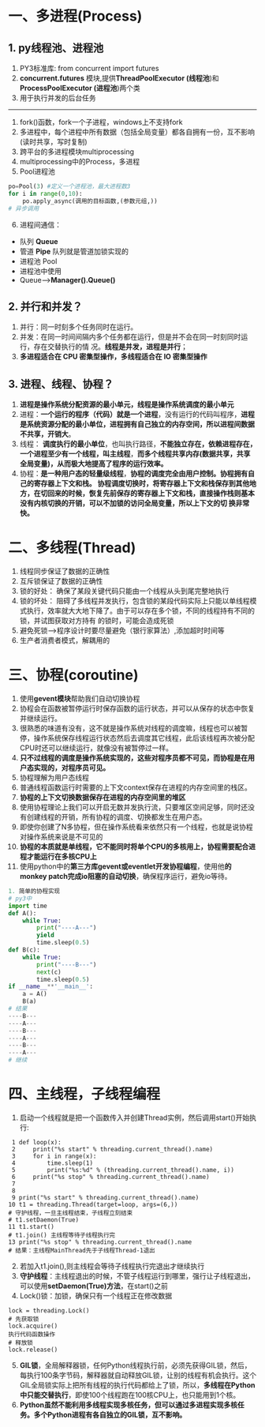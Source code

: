 # 一、多进程(Process)

## 1. py线程池、进程池
1. PY3标准库: from concurrent import futures
2. **concurrent.futures** 模块,提供**ThreadPoolExecutor (线程池**)和**ProcessPoolExecutor (进程池**)两个类
2. 用于执行并发的后台任务
---
1. fork()函数，fork一个子进程，windows上不支持fork
2. 多进程中，每个进程中所有数据（包括全局变量）都各自拥有⼀份，互不影响(读时共享，写时复制)
3. 跨平台的多进程模块multiprocessing
4. multiprocessing中的Process，多进程
5. Pool进程池

```python
po=Pool(3) #定义⼀个进程池，最⼤进程数3
for i in range(0,10):
    po.apply_async(调用的目标函数,(参数元组,))
# 异步调用
```

6. 进程间通信：
-  队列 **Queue**
-  管道 **Pipe** 队列就是管道加锁实现的
-  进程池 Pool
-  进程池中使用
-  Queue-->**Manager().Queue()**

## 2. 并行和并发？
1. 并行：同一时刻多个任务同时在运行。
2. 并发：在同一时间间隔内多个任务都在运行，但是并不会在同一时刻同时运行，存在交替执行的情
况。**线程是并发，进程是并行**；
1. **多进程适合在 CPU 密集型操作，多线程适合在 IO 密集型操作**

## 3. 进程、线程、协程？
1. **进程是操作系统分配资源的最小单元，线程是操作系统调度的最小单元**
2. 进程：**一个运行的程序（代码）就是一个进程**，没有运行的代码叫程序，**进程是系统资源分配的最小单位，进程拥有自己独立的内存空间，所以进程间数据不共享，开销大**。
3. 线程： **调度执行的最小单位**，也叫执行路径，**不能独立存在，依赖进程存在，一个进程至少有一个线程，叫主线程**，**而多个线程共享内存(数据共享，共享全局变量)，从而极大地提高了程序的运行效率。**
4. 协程：**是一种用户态的轻量级线程**，**协程的调度完全由用户控制。协程拥有自己的寄存器上下文和栈。 协程调度切换时，将寄存器上下文和栈保存到其他地方，在切回来的时候，恢复先前保存的寄存器上下文和栈，直接操作栈则基本没有内核切换的开销，可以不加锁的访问全局变量，所以上下文的切
换非常快。**

# 二、多线程(Thread)
1. 线程同步保证了数据的正确性
2. 互斥锁保证了数据的正确性
3. 锁的好处：
确保了某段关键代码只能由⼀个线程从头到尾完整地执⾏
1. 锁的坏处：
阻碍了多线程并发执行，包含锁的某段代码实际上只能以单线程模式执行，效率就大大地下降了。由于可以存在多个锁，不同的线程持有不同的锁，并试图获取对方持有
的锁时，可能会造成死锁
5. 避免死锁-->程序设计时要尽量避免（银行家算法）,添加超时时间等
6. 生产者消费者模式，解耦用的

# 三、协程(coroutine)
1. 使用**gevent模块**帮助我们自动切换协程
2. 协程会在函数被暂停运行时保存函数的运行状态，并可以从保存的状态中恢复并继续运行。
3. 很熟悉的味道有没有，这不就是操作系统对线程的调度嘛，线程也可以被暂停，操作系统保存线程运行状态然后去调度其它线程，此后该线程再次被分配CPU时还可以继续运行，就像没有被暂停过一样。
4. **只不过线程的调度是操作系统实现的，这些对程序员都不可见，而协程是在用户态实现的，对程序员可见。**
5. 协程理解为用户态线程
6. 普通线程函数运行时需要的上下文context保存在进程的内存空间里的栈区。
7. **协程的上下文切换数据保存在进程的内存空间里的堆区**
8. 使用协程理论上我们可以开启无数并发执行流，只要堆区空间足够，同时还没有创建线程的开销，所有协程的调度、切换都发生在用户态。
9. 即使你创建了N多协程，但在操作系统看来依然只有一个线程，也就是说协程对操作系统来说是不可见的
10. **协程的本质就是单线程，它不能同时将单个CPU的多核用上，协程需要配合进程才能运行在多核CPU上**
11. 使用python中的**第三方库gevent或eventlet开发协程编程**，使用他**的monkey patch完成io阻塞的自动切换**，确保程序运行，避免io等待。

```python
1. 简单的协程实现
# py3中
import time
def A():
    while True:
        print("----A---")
        yield
        time.sleep(0.5)
def B(c):
    while True:
        print("----B---")
        next(c)
        time.sleep(0.5)
if __name__**'__main__':
    a = A()
    B(a)
# 结果
----B---
----A---
----B---
----A---
----B---
----A---
# 继续
```
# 四、主线程，子线程编程
1. 启动一个线程就是把一个函数传入并创建Thread实例，然后调用start()开始执行:

```
 1 def loop(x):
 2     print("%s start" % threading.current_thread().name)
 3     for i in range(x):
 4         time.sleep(1)
 5         print("%s:%d" % (threading.current_thread().name, i))
 6     print("%s stop" % threading.current_thread().name)
 7 
 8 
 9 print("%s start" % threading.current_thread().name)
10 t1 = threading.Thread(target=loop, args=(6,))
# 守护线程，一旦主线程结束，子线程立刻结束
# t1.setDaemon(True)
11 t1.start()
# t1.join() 主线程等待子线程执行完
13 print("%s stop" % threading.current_thread().name
# 结果：主线程MainThread先于子线程Thread-1退出
```
2. 若加入t1.join(),则主线程会等待子线程执行完退出才继续执行
3. **守护线程**：主线程退出的时候，不管子线程运行到哪里，强行让子线程退出，可以使用**setDaemon(True)方法**，在start()之前
4. Lock()锁：加锁，确保只有一个线程正在修改数据

```
lock = threading.Lock()
# 先获取锁
lock.acquire()
执行代码函数操作
# 释放锁
lock.release()
```
5. **GIL锁**，全局解释器锁，任何Python线程执行前，必须先获得GIL锁，然后，每执行100条字节码，解释器就自动释放GIL锁，让别的线程有机会执行。这个GIL全局锁实际上把所有线程的执行代码都给上了锁，所以，**多线程在Python中只能交替执行**，即使100个线程跑在100核CPU上，也只能用到1个核。
6. **Python虽然不能利用多线程实现多核任务，但可以通过多进程实现多核任务。多个Python进程有各自独立的GIL锁，互不影响。**
